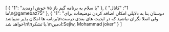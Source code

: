[
  {
    "1": "با سلام به برنامه گیم باز ۷۵ خوش اومدید"
  },
  {
    "1": "کانال ما\n@gamebaz75"
  },
  {
    "1": "دوستان بنا به دلایلی امکان اضافه کردن توضیحات برای برنامه ها امکان پذیر نمیباشد\nولی اصلا نگران نباشید که در اپدیت های بعدی درست خواهد شد\n\nبا تشکر.\nادمین‌:Sejiw, Mohammad joker"
  }
]
